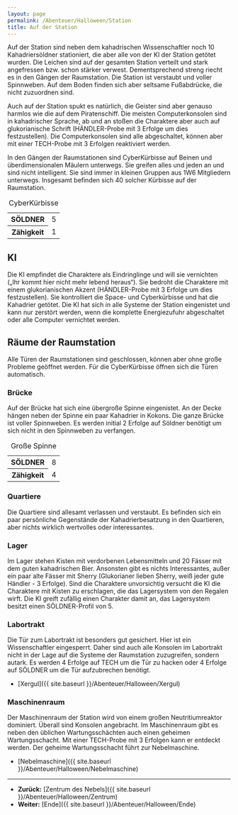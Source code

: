 ```yaml
---
layout: page
permalink: /Abenteuer/Halloween/Station
title: Auf der Station
---
```




Auf der Station sind neben dem kahadrischen Wissenschaftler noch 10 Kahadriersöldner stationiert, die aber alle von der KI der Station getötet wurden. Die Leichen sind auf der gesamten Station verteilt und stark angefressen bzw. schon stärker verwest. Dementsprechend streng riecht es in den Gängen der Raumstation. Die Station ist verstaubt und voller Spinnweben. Auf dem Boden finden sich aber seltsame Fußabdrücke, die nicht zuzuordnen sind.

Auch auf der Station spukt es natürlich, die Geister sind aber genauso harmlos wie die auf dem Piratenschiff. Die meisten Computerkonsolen sind in kahadrischer Sprache, ab und an stoßen die Charaktere aber auch auf glukorianische Schrift (HÄNDLER-Probe mit 3 Erfolge um dies festzustellen). Die Computerkonsolen sind alle abgeschaltet, können aber mit einer TECH-Probe mit 3 Erfolgen reaktiviert werden.

In den Gängen der Raumstationen sind CyberKürbisse auf Beinen und überdimensionalen Mäulern unterwegs. Sie greifen alles und jeden an und sind nicht intelligent. Sie sind immer in kleinen Gruppen aus 1W6 Mitgliedern unterwegs. Insgesamt befinden sich 40 solcher Kürbisse auf der Raumstation.

<table>
<caption>CyberKürbisse</caption>
<tbody>
<tr><th>SÖLDNER</th><td>5</td></tr>
<tr><th>Zähigkeit</th><td>1</td></tr>
</tbody>
</table>

## KI

Die KI empfindet die Charaktere als Eindringlinge und will sie vernichten („Ihr kommt hier nicht mehr lebend heraus“). Sie bedroht die Charaktere mit einem glukorianischen Akzent (HÄNDLER-Probe mit 3 Erfolge um dies festzustellen). Sie kontrolliert die Space- und Cyberkürbisse und hat die Kahadrier getötet. Die KI hat sich in alle Systeme der Station eingenistet und kann nur zerstört werden, wenn die komplette Energiezufuhr abgeschaltet oder alle Computer vernichtet werden.

## Räume der Raumstation

Alle Türen der Raumstationen sind geschlossen, können aber ohne große Probleme geöffnet werden. Für die CyberKürbisse öffnen sich die Türen automatisch.

### Brücke

Auf der Brücke hat sich eine übergroße Spinne eingenistet. An der Decke hängen neben der Spinne ein paar Kahadrier in Kokons. Die ganze Brücke ist voller Spinnweben. Es werden initial 2 Erfolge auf Söldner benötigt um sich nicht in den Spinnweben zu verfangen.

<table>
<caption>Große Spinne</caption>
<tbody>
<tr><th>SÖLDNER</th><td>8</td></tr>
<tr><th>Zähigkeit</th><td>4</td></tr>
</tbody>
</table>

### Quartiere

Die Quartiere sind allesamt verlassen und verstaubt. Es befinden sich ein paar persönliche Gegenstände der Kahadrierbesatzung in den Quartieren, aber nichts wirklich wertvolles oder interessantes.

### Lager

Im Lager stehen Kisten mit verdorbenen Lebensmitteln und 20 Fässer mit dem guten kahadrischen Bier. Ansonsten gibt es nichts Interessantes, außer ein paar alte Fässer mit Sherry (Glukorianer lieben Sherry, weiß jeder gute Händler - 3 Erfolge). Sind die Charaktere unvorsichtig versucht die KI die Charaktere mit Kisten zu erschlagen, die das Lagersystem von den Regalen wirft. Die KI greift zufällig einen Charakter damit an, das Lagersystem besitzt einen SÖLDNER-Profil von 5.

### Labortrakt

Die Tür zum Labortrakt ist besonders gut gesichert. Hier ist ein Wissenschaftler eingesperrt. Daher sind auch alle Konsolen im Labortrakt nicht in der Lage auf die Systeme der Raumstation zuzugreifen, sondern autark. Es werden 4 Erfolge auf TECH um die Tür zu hacken oder 4 Erfolge auf SÖLDNER um die Tür aufzubrechen benötigt.

- [Xergul]({{ site.baseurl }}/Abenteuer/Halloween/Xergul)

### Maschinenraum

Der Maschinenraum der Station wird von einem großen Neutritiumreaktor dominiert. Überall sind Konsolen angebracht. Im Maschinenraum gibt es neben den üblichen Wartungsschächten auch einen geheimen Wartungsschacht. Mit einer TECH-Probe mit 3 Erfolgen kann er entdeckt werden. Der geheime Wartungsschacht führt zur Nebelmaschine.

- [Nebelmaschine]({{ site.baseurl }}/Abenteuer/Halloween/Nebelmaschine)

***

- **Zurück:** [Zentrum des Nebels]({{ site.baseurl }}/Abenteuer/Halloween/Zentrum)
- **Weiter:** [Ende]({{ site.baseurl }}/Abenteuer/Halloween/Ende)
